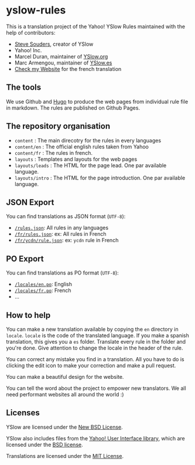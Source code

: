 yslow-rules
===========

This is a translation project of the Yahoo! YSlow Rules maintained with the help of contributors:

- [Steve Souders](http://stevesouders.com/), creator of YSlow
- Yahoo! Inc.
- Marcel Duran, maintainer of [YSlow.org](http://yslow.org/)
- Marc Armengou, maintainer of [YSlow.es](http://yslow.es/)
- [Check my Website](http://www.checkmy.ws/) for the french translation

## The tools

We use Github and [Hugo](http://hugo.spf13.com/) to produce the web pages from individual rule file in markdown. The rules are published on Github Pages.

## The repository organisation

- `content` : The main direcotry for the rules in every languages
- `content/en` : The official english rules taken from Yahoo
- `content/fr` : The rules in french. 
- `layouts` : Templates and layouts for the web pages
- `layouts/leads` : The HTML for the page lead. One par available language.
- `layouts/intro` : The HTML for the page introduction. One par available language.

## JSON Export

You can find translations as JSON format (`UTF-8`):
- [`/rules.json`](http://checkmyws.github.io/yslow-rules/rules.json): All rules in any languages
- [`/fr/rules.json`](http://checkmyws.github.io/yslow-rules/fr/rules.json): ex: All rules in French
- [`/fr/ycdn/rule.json`](http://checkmyws.github.io/yslow-rules/fr/ycdn/rule.json): ex: `ycdn` rule in French

## PO Export

You can find translations as PO format (`UTF-8`):
- [`/locales/en.po`](http://checkmyws.github.io/yslow-rules/locales/en.po): English
- [`/locales/fr.po`](http://checkmyws.github.io/yslow-rules/locales/fr.po): French
- ...

## How to help

You can make a new translation available by copying the `en` directory in `locale`. `locale` is the code of the translated language. If you make a spanish translation, this gives you a `es` folder. Translate every rule in the folder and you're done. Give attention to change the locale in the header of the rule.

You can correct any mistake you find in a translation. All you have to do is clicking the edit icon to make your correction and make a pull request.

You can make a beautiful design for the website.

You can tell the word about the project to empower new translators. We all need performant websites all around the world :)

## Licenses
YSlow are licensed under the [New BSD License](https://raw.github.com/marcelduran/yslow/master/LICENSE.txt).

YSlow also includes files from the [Yahoo! User Interface library](http://yuilibrary.com/), which are licensed under the [BSD license](http://yuilibrary.com/license/).

Translations are licensed under the [MIT License](https://raw.github.com/checkmyws/yslow-rules/master/LICENSE).
